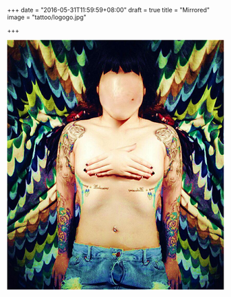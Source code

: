 +++
date = "2016-05-31T11:59:59+08:00"
draft = true
title = "Mirrored"
image = "tattoo/logogo.jpg"

+++

![Mirrored](/images/art/mirrored.jpg "Mirrored")
